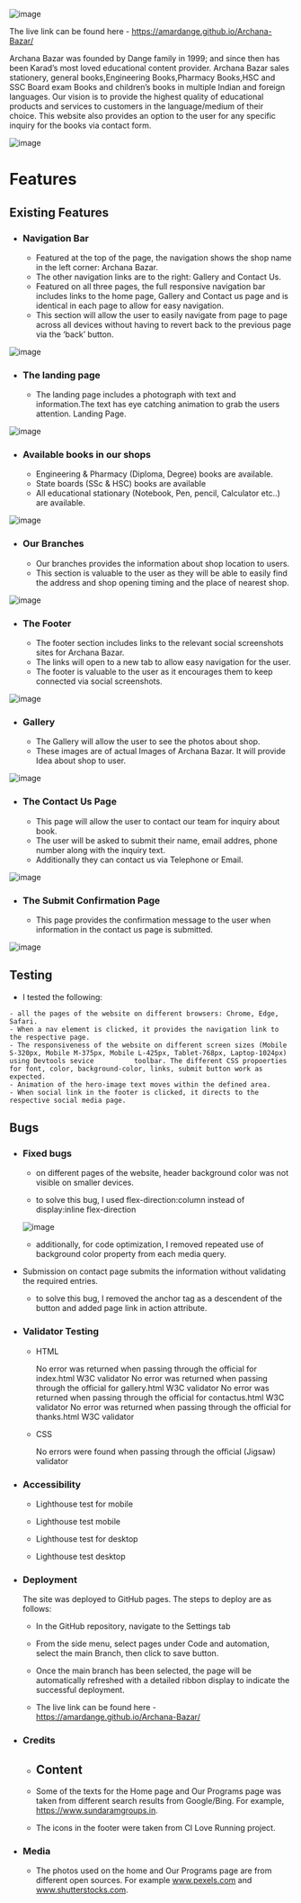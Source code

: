 ![image](https://user-images.githubusercontent.com/122646108/216813844-9f1c7d9b-e07d-459f-9623-413c5a24d565.png)

The live link can be found here - https://amardange.github.io/Archana-Bazar/

Archana Bazar was founded by Dange family in 1999; and since then has been Karad’s most loved educational content provider. Archana Bazar sales stationery, general books,Engineering Books,Pharmacy Books,HSC and SSC Board exam Books and children’s books in multiple Indian and foreign languages. Our vision is to provide the highest quality of educational products and services to customers in the language/medium of their choice. This website also provides an option to the user for any specific inquiry for the books via contact form.

![image](https://user-images.githubusercontent.com/122646108/216813829-76d7ccf0-d656-4425-81f4-9ee33d1029ca.png)

# Features 
## Existing Features 
- ### Navigation Bar
  -	Featured at the top of the page, the navigation shows the shop name in the left corner: Archana Bazar. 
  -	The other navigation links are to the right: Gallery and Contact Us. 
  -	Featured on all three pages, the full responsive navigation bar includes links to the home page, Gallery and Contact us page and is identical in each page to allow     for easy navigation. 
  -	This section will allow the user to easily navigate from page to page across all devices without having to revert back to the previous page via the ‘back’ button. 

![image](https://user-images.githubusercontent.com/122646108/216820197-feb4d25c-adcc-43e3-8512-cddb92714beb.png)


- ### The landing page
  - The landing page includes a photograph with text and information.The text has eye catching animation to grab the users attention.
    Landing Page.
    
![image](https://user-images.githubusercontent.com/122646108/216820795-7b42f774-9d6a-4043-951c-60ff4a675a67.png)
  

- ### Available books in our shops
  - Engineering & Pharmacy (Diploma, Degree) books are available.
  - State boards (SSc & HSC) books are available
  - All educational stationary (Notebook, Pen, pencil, Calculator etc..) are available.
  
![image](https://user-images.githubusercontent.com/122646108/216820828-0dbe177c-d435-4917-8594-23e6b4b2c5ca.png)


- ### Our Branches
  - Our branches provides the information about shop location to users.
  - This section is valuable to the user as they will be able to easily find the address and shop opening timing and the place of nearest shop.
 
 ![image](https://user-images.githubusercontent.com/122646108/216821321-956acd7c-fba0-4f0c-9604-f5e2eaf98389.png)

 
- ### The Footer

   - The footer section includes links to the relevant social screenshots sites for Archana Bazar. 
   - The links will open to a new tab to allow easy navigation for the user.
   - The footer is valuable to the user as it encourages them to keep connected via social screenshots.
   
![image](https://user-images.githubusercontent.com/122646108/216821337-8cb0e056-1a1b-41ee-80e0-5d970ccd39e6.png)


- ### Gallery

    - The Gallery will allow the user to see the photos about shop.
    - These images are of actual Images of Archana Bazar. It will provide Idea about shop to user. 
     
 ![image](https://user-images.githubusercontent.com/122646108/216822192-843ae53e-e89f-43cb-b039-284308c4363e.png)


- ### The Contact Us Page

   - This page will allow the user to contact our team for inquiry about book.
   - The user will be asked to submit their name, email addres, phone number along with the inquiry text. 
   - Additionally they can contact us via Telephone or Email.
   
 ![image](https://user-images.githubusercontent.com/122646108/216822262-c18e73e2-91bd-43bf-b6e5-05e8a5ece10c.png)
 
 
- ### The Submit Confirmation Page

  - This page provides the confirmation message to the user when information in the contact us page is submitted. 
  
 ![image](https://user-images.githubusercontent.com/122646108/216822055-8dded876-c590-44de-aeb4-1e32aa4cec33.png)
 
 
 ## Testing  
 
   - I tested the following:

    - all the pages of the website on different browsers: Chrome, Edge, Safari.
    - When a nav element is clicked, it provides the navigation link to the respective page.
    - The responsiveness of the website on different screen sizes (Mobile S-320px, Mobile M-375px, Mobile L-425px, Tablet-768px, Laptop-1024px) using Devtools sevice          toolbar. The different CSS propoerties for font, color, background-color, links, submit button work as expected.
    - Animation of the hero-image text moves within the defined area.
    - When social link in the footer is clicked, it directs to the respective social media page.
    
    
 ## Bugs 

   - ### Fixed bugs
  
      - on different pages of the website, header background color was not visible on smaller devices.

      - to solve this bug, I used flex-direction:column instead of display:inline flex-direction
     
     ![image](https://user-images.githubusercontent.com/122646108/216823781-ff0b9624-831a-4361-ba69-5ef1da4c9994.png)

       - additionally, for code optimization, I removed repeated use of background color property from each media query.
      
   - Submission on contact page submits the information without validating the required entries.

      - to solve this bug, I removed the anchor tag as a descendent of the button and added page link in action attribute.
     
     
- ### Validator Testing

   - HTML
   
       No error was returned when passing through the official for index.html  W3C validator
       No error was returned when passing through the official for gallery.html  W3C validator
       No error was returned when passing through the official for contactus.html  W3C validator
       No error was returned when passing through the official for thanks.html  W3C validator
       
   - CSS

      No errors were found when passing through the official (Jigsaw) validator
      
 - ### Accessibility

     - Lighthouse test for mobile

     - Lighthouse test mobile

     - Lighthouse test for desktop

     - Lighthouse test desktop

- ### Deployment

  The site was deployed to GitHub pages. The steps to deploy are as follows:
  
    - In the GitHub repository, navigate to the Settings tab
    - From the side menu, select pages under Code and automation, select the main Branch, then click to save button.
    - Once the main branch has been selected, the page will be automatically refreshed with a detailed ribbon display to indicate the successful deployment.
     
    - The live link can be found here -  https://amardange.github.io/Archana-Bazar/
     
- ### Credits
   - ## Content
    
   - Some of the texts for the Home page and Our Programs page was taken from different search results from Google/Bing. For example, https://www.sundaramgroups.in.

  - The icons in the footer were taken from CI Love Running project.

- ### Media
  - The photos used on the home and Our Programs page are from different open sources. For example www.pexels.com and www.shutterstocks.com.
